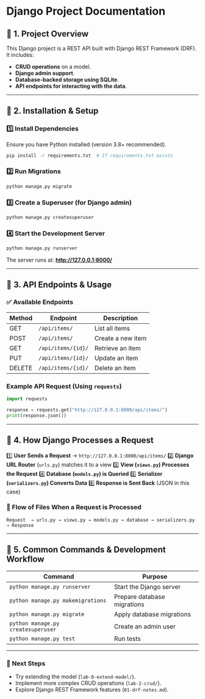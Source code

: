 # Django Project Documentation

## 📌 1. Project Overview
This Django project is a REST API built with Django REST Framework (DRF). It includes:
- **CRUD operations** on a model.
- **Django admin support**.
- **Database-backed storage using SQLite**.
- **API endpoints for interacting with the data**.

---
## 📌 2. Installation & Setup
### **1️⃣ Install Dependencies**
Ensure you have Python installed (version 3.8+ recommended).

```sh
pip install -r requirements.txt  # If requirements.txt exists
```

### **2️⃣ Run Migrations**
```sh
python manage.py migrate
```

### **3️⃣ Create a Superuser** (for Django admin)
```sh
python manage.py createsuperuser
```

### **4️⃣ Start the Development Server**
```sh
python manage.py runserver
```
The server runs at: **http://127.0.0.1:8000/**

---
## 📌 3. API Endpoints & Usage
### **✅ Available Endpoints**
| Method | Endpoint          | Description |
|--------|------------------|-------------|
| GET    | `/api/items/`    | List all items |
| POST   | `/api/items/`    | Create a new item |
| GET    | `/api/items/{id}/` | Retrieve an item |
| PUT    | `/api/items/{id}/` | Update an item |
| DELETE | `/api/items/{id}/` | Delete an item |

### **Example API Request (Using `requests`)**
```python
import requests

response = requests.get("http://127.0.0.1:8000/api/items/")
print(response.json())
```

---
## 📌 4. How Django Processes a Request

1️⃣ **User Sends a Request** → `http://127.0.0.1:8000/api/items/`
2️⃣ **Django URL Router** (`urls.py`) matches it to a view
3️⃣ **View (`views.py`) Processes the Request**
4️⃣ **Database (`models.py`) is Queried**
5️⃣ **Serializer (`serializers.py`) Converts Data**
6️⃣ **Response is Sent Back** (JSON in this case)

### **🔹 Flow of Files When a Request is Processed**
```
Request  → urls.py → views.py → models.py → database → serializers.py → Response
```

---
## 📌 5. Common Commands & Development Workflow

| Command | Purpose |
|---------|---------|
| `python manage.py runserver` | Start the Django server |
| `python manage.py makemigrations` | Prepare database migrations |
| `python manage.py migrate` | Apply database migrations |
| `python manage.py createsuperuser` | Create an admin user |
| `python manage.py test` | Run tests |

---
### **🚀 Next Steps**
- Try extending the model (`lab-0-extend-model/`).
- Implement more complex CRUD operations (`lab-2-crud/`).
- Explore Django REST Framework features (`01-drf-notes.md`).

